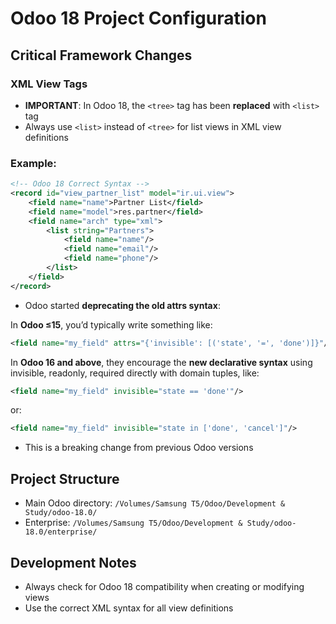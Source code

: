 # Odoo 18 Project Configuration

## Critical Framework Changes

### XML View Tags
- **IMPORTANT**: In Odoo 18, the `<tree>` tag has been **replaced** with `<list>` tag
- Always use `<list>` instead of `<tree>` for list views in XML view definitions

### Example:
```xml
<!-- Odoo 18 Correct Syntax -->
<record id="view_partner_list" model="ir.ui.view">
    <field name="name">Partner List</field>
    <field name="model">res.partner</field>
    <field name="arch" type="xml">
        <list string="Partners">
            <field name="name"/>
            <field name="email"/>
            <field name="phone"/>
        </list>
    </field>
</record>
```

- Odoo started **deprecating the old attrs syntax**: 

In **Odoo ≤15**, you’d typically write something like:

```xml
<field name="my_field" attrs="{'invisible': [('state', '=', 'done')]}"/>
```

In **Odoo 16 and above**, they encourage the **new declarative syntax** using invisible, readonly, required directly with domain tuples, like: 

```xml
<field name="my_field" invisible="state == 'done'"/>
```

or: 

```xml
<field name="my_field" invisible="state in ['done', 'cancel']"/>
```

- This is a breaking change from previous Odoo versions



## Project Structure

- Main Odoo directory: `/Volumes/Samsung T5/Odoo/Development & Study/odoo-18.0/`
- Enterprise: `/Volumes/Samsung T5/Odoo/Development & Study/odoo-18.0/enterprise/`

## Development Notes
- Always check for Odoo 18 compatibility when creating or modifying views
- Use the correct XML syntax for all view definitions